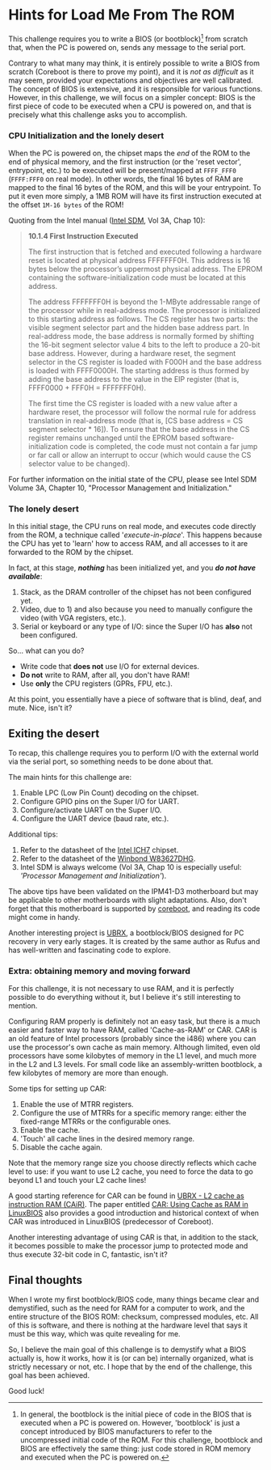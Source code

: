 # Hints for Load Me From The ROM

This challenge requires you to write a BIOS (or bootblock)[^bb] from scratch
that, when the PC is powered on, sends any message to the serial port.

Contrary to what many may think, it is entirely possible to write a BIOS from
scratch (Coreboot is there to prove my point), and it is _not as difficult_
as it may seem, provided your expectations and objectives are well
calibrated. The concept of BIOS is extensive, and it is responsible for
various functions. However, in this challenge, we will focus on a simpler
concept: BIOS is the first piece of code to be executed when a CPU is powered
on, and that is precisely what this challenge asks you to accomplish.

[^bb]: In general, the bootblock is the initial piece of code in the BIOS
that is executed when a PC is powered on. However, 'bootblock' is just a
concept introduced by BIOS manufacturers to refer to the uncompressed initial
code of the ROM. For this challenge, bootblock and BIOS are effectively the
same thing: just code stored in ROM memory and executed when the PC is
powered on.

### CPU Initialization and the lonely desert

When the PC is powered on, the chipset maps the _end_ of the ROM to the end
of physical memory, and the first instruction (or the 'reset vector',
entrypoint, etc.) to be executed will be present/mapped at `FFFF_FFF0`
(`FFFF:FFF0` on real mode). In other words, the final 16 bytes of RAM are
mapped to the final 16 bytes of the ROM, and this will be your entrypoint. To
put it even more simply, a 1MB ROM will have its first instruction executed
at the offset `1M-16 bytes` of the ROM!

Quoting from the Intel manual ([Intel SDM], Vol 3A, Chap 10):

> **10.1.4 First Instruction Executed**
>
> The first instruction that is fetched and executed following a hardware
reset is located at physical address FFFFFFF0H. This address is 16 bytes
below the processor’s uppermost physical address. The EPROM containing the
software-initialization code must be located at this address.
>
> The address FFFFFFF0H is beyond the 1-MByte addressable range of the
processor while in real-address mode. The processor is initialized to this
starting address as follows. The CS register has two parts: the visible
segment selector part and the hidden base address part. In real-address mode,
the base address is normally formed by shifting the 16-bit segment selector
value 4 bits to the left to produce a 20-bit base address. However, during a
hardware reset, the segment selector in the CS register is loaded with F000H
and the base address is loaded with FFFF0000H. The starting address is thus
formed by adding the base address to the value in the EIP register (that is,
FFFF0000 + FFF0H = FFFFFFF0H).
>
> The first time the CS register is loaded with a new value after a hardware
reset, the processor will follow the normal rule for address translation in
real-address mode (that is, [CS base address = CS segment selector * 16]). To
ensure that the base address in the CS register remains unchanged until the
EPROM based software-initialization code is completed, the code must not
contain a far jump or far call or allow an interrupt to occur (which would
cause the CS selector value to be changed).

For further information on the initial state of the CPU, please see Intel SDM
Volume 3A, Chapter 10, "Processor Management and Initialization."

### The lonely desert

In this initial stage, the CPU runs on real mode, and executes code directly
from the ROM, a technique called '_execute-in-place_'. This happens because
the CPU has yet to 'learn' how to access RAM, and all accesses to it are
forwarded to the ROM by the chipset.

In fact, at this stage, **_nothing_** has been initialized yet, and you **_do
not have available_**:

1. Stack, as the DRAM controller of the chipset has not been configured yet.
2. Video, due to 1) and also because you need to manually configure the video
(with VGA registers, etc.).
3. Serial or keyboard or any type of I/O: since the Super I/O has **also**
not been configured.

So... what can you do?
- Write code that **does not** use I/O for external devices.
- **Do not** write to RAM, after all, you don't have RAM!
- Use **only** the CPU registers (GPRs, FPU, etc.).

At this point, you essentially have a piece of software that is blind, deaf,
and mute. Nice, isn't it?

## Exiting the desert

To recap, this challenge requires you to perform I/O with the external world
via the serial port, so something needs to be done about that.

The main hints for this challenge are:
1. Enable LPC (Low Pin Count) decoding on the chipset.
2. Configure GPIO pins on the Super I/O for UART.
3. Configure/activate UART on the Super I/O.
4. Configure the UART device (baud rate, etc.).

Additional tips:
1. Refer to the datasheet of the [Intel ICH7] chipset.
2. Refer to the datasheet of the [Winbond W83627DHG].
3. Intel SDM is always welcome (Vol 3A, Chap 10 is especially useful:
_'Processor Management and Initialization'_).

The above tips have been validated on the IPM41-D3 motherboard but may be
applicable to other motherboards with slight adaptations. Also, don't forget
that this motherboard is supported by [coreboot], and reading its code might
come in handy.

Another interesting project is [UBRX], a bootblock/BIOS designed for PC
recovery in very early stages. It is created by the same author as Rufus and
has well-written and fascinating code to explore.

### Extra: obtaining memory and moving forward

For this challenge, it is not necessary to use RAM, and it is perfectly
possible to do everything without it, but I believe it's still interesting to
mention.

Configuring RAM properly is definitely not an easy task, but there is a much
easier and faster way to have RAM, called 'Cache-as-RAM' or CAR. CAR is an
old feature of Intel processors (probably since the i486) where you can use
the processor's own cache as main memory. Although limited, even old
processors have some kilobytes of memory in the L1 level, and much more in
the L2 and L3 levels. For small code like an assembly-written bootblock, a
few kilobytes of memory are more than enough.

Some tips for setting up CAR:
1. Enable the use of MTRR registers.
2. Configure the use of MTRRs for a specific memory range: either the
fixed-range MTRRs or the configurable ones.
3. Enable the cache.
4. 'Touch' all cache lines in the desired memory range.
5. Disable the cache again.

Note that the memory range size you choose directly reflects which cache
level to use: if you want to use L2 cache, you need to force the data to go
beyond L1 and touch your L2 cache lines!

A good starting reference for CAR can be found in [UBRX - L2 cache as
instruction RAM (CAiR)]. The paper entitled [CAR: Using Cache as RAM in
LinuxBIOS] also provides a good introduction and historical context of
when CAR was introduced in LinuxBIOS (predecessor of Coreboot).

Another interesting advantage of using CAR is that, in addition to the stack,
it becomes possible to make the processor jump to protected mode and thus
execute 32-bit code in C, fantastic, isn't it?

## Final thoughts

When I wrote my first bootblock/BIOS code, many things became clear and
demystified, such as the need for RAM for a computer to work, and the entire
structure of the BIOS ROM: checksum, compressed modules, etc. All of this is
software, and there is nothing at the hardware level that says it must be
this way, which was quite revealing for me.

So, I believe the main goal of this challenge is to demystify what a BIOS
actually is, how it works, how it is (or can be) internally organized, what
is strictly necessary or not, etc. I hope that by the end of the challenge,
this goal has been achieved.

Good luck!

<!-- External links -->
[CAR: Using Cache as RAM in LinuxBIOS]: https://www.coreboot.org/data/yhlu/cache_as_ram_lb_09142006.pdf
[coreboot]: https://github.com/coreboot/coreboot/tree/master/src/mainboard/intel/dg41wv
[Intel ICH7]: https://www.intel.com/content/dam/doc/datasheet/i-o-controller-hub-7-datasheet.pdf
[Intel SDM]: https://www.intel.com/content/www/us/en/developer/articles/technical/intel-sdm.html
[UBRX - L2 cache as instruction RAM (CAiR)]: https://pete.akeo.ie/2011/08/ubrx-l2-cache-as-instruction-ram.html
[UBRX]: https://github.com/pbatard/ubrx
[Winbond W83627DHG]: http://www.chipset-ic.com/datasheet/W83627DHG-P.pdf